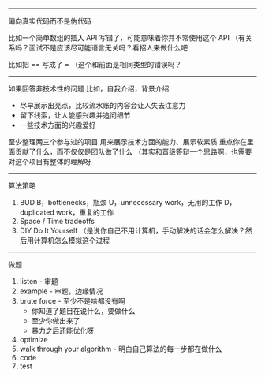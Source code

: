 #

---

偏向真实代码而不是伪代码

比如一个简单数组的插入 API 写错了，可能意味着你并不常使用这个 API
（有关系吗？面试不是应该尽可能语言无关吗？看招人来做什么吧

比如把 == 写成了 =
（这个和前面是相同类型的错误吗？

---

如果回答非技术性的问题
比如，自我介绍，背景介绍

+ 尽早展示出亮点，比较流水账的内容会让人失去注意力
+ 留下线索，让人能感兴趣并追问细节
+ 一些技术方面的兴趣爱好

至少整理两三个参与过的项目
用来展示技术方面的能力、展示软素质
重点你在里面贡献了什么，而不仅仅是团队做了什么
（其实和晋级答辩一个思路啊，也需要对这个项目有整体的理解呀

---

算法策略

1. BUD
	B，bottlenecks，瓶颈
	U，unnecessary work，无用的工作
	D，duplicated work，重复的工作
2. Space / Time tradeoffs
3. DIY
	Do It Yourself
	（是说你自己不用计算机，手动解决的话会怎么解决？然后用计算机怎么模拟这个过程

---

做题

1. listen - 审题
2. example - 审题，边缘情况
3. brute force - 至少不是啥都没有啊
	- 你知道了题目在说什么，要做什么
	- 至少你做出来了
	- 暴力之后还能优化呀
4. optimize
5. walk through your algorithm - 明白自己算法的每一步都在做什么
6. code
7. test
